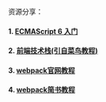 资源分享：
 ####  1. [ECMAScript 6 入门](http://es6.ruanyifeng.com/)
 ####  2. [前端技术栈(引自菜鸟教程)](http://www.runoob.com/w3cnote/webfrontendstack.html)
 ####  3. [webpack官网教程](https://webpack.js.org/)
 ####  4. [webpack简书教程](https://www.jianshu.com/p/42e11515c10f)
